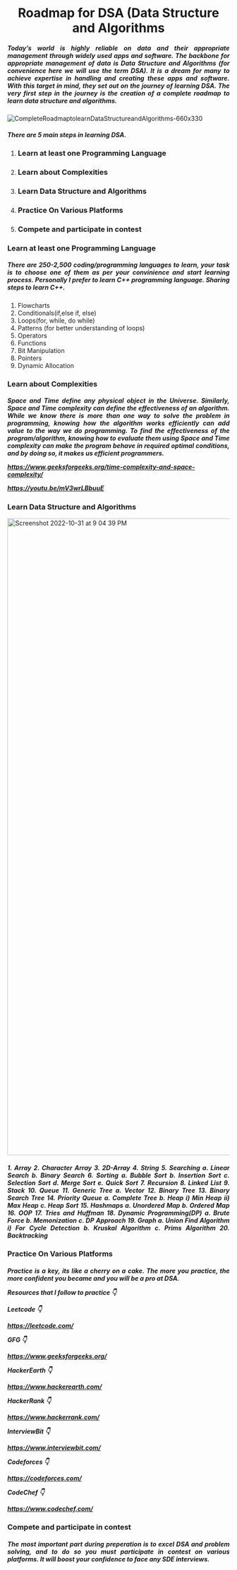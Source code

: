<h1 align="center">Roadmap for DSA (Data Structure and Algorithms</h1>

<h5 align="justify">Today’s world is highly reliable on data and their appropriate management
through widely used apps and software. The backbone for appropriate 
management of data is Data Structure and Algorithms (for convenience here
we will use the term DSA). It is a dream for many to achieve expertise in
handling and creating these apps and software. With this target in mind,
they set out on the journey of learning DSA. The very first step in the 
journey is the creation of a complete roadmap to learn data structure and algorithms.</h5>

   ![CompleteRoadmaptolearnDataStructureandAlgorithms-660x330](https://user-images.githubusercontent.com/89184872/199058323-58d91e11-42dc-4d19-b20c-a3b755d9964d.png)


<h5 align="justify">There are 5 main steps in learning DSA.</h5>

1. <h3>Learn at least one Programming Language</h3>
2. <h3>Learn about Complexities</h3>
3. <h3>Learn Data Structure and Algorithms</h3>
4. <h3>Practice On Various Platforms</h3>
5. <h3>Compete and participate in contest</h3>

<h3>Learn at least one Programming Language</h3>

<h5 align="justify">There are 250-2,500 coding/programming languages to learn, your task is to choose one of them as per your convinience
and start learning process. Personally I prefer to learn C++ programming language. Sharing steps to learn C++.</h5>

1. Flowcharts
2. Conditionals(if,else if, else)
3. Loops(for, while, do while)
4. Patterns (for better understanding of loops)
5. Operators
6. Functions
7. Bit Manipulation
8. Pointers
9. Dynamic Allocation

<h3>Learn about Complexities</h3>

<h5 align="justify">Space and Time define any physical object in the Universe. Similarly, Space and Time complexity can define the effectiveness
of an algorithm. While we know there is more than one way to solve the problem in programming, knowing how the algorithm 
works efficiently can add value to the way we do programming. To find the effectiveness of the program/algorithm, knowing
how to evaluate them using Space and Time complexity can make the program behave in required optimal conditions, and by 
doing so, it makes us efficient programmers.
   

https://www.geeksforgeeks.org/time-complexity-and-space-complexity/

https://youtu.be/mV3wrLBbuuE</h5>


<h3>Learn Data Structure and Algorithms</h3>

<img width="1440" alt="Screenshot 2022-10-31 at 9 04 39 PM" src="https://user-images.githubusercontent.com/89184872/199059996-571c2e83-4f9b-4124-9638-02a231161198.png">



<h5 align="justify">1. Array
2. Character Array
3. 2D-Array
4. String
5. Searching
   a. Linear Search
   b. Binary Search
6. Sorting
   a. Bubble Sort
   b. Insertion Sort
   c. Selection Sort
   d. Merge Sort
   e. Quick Sort
7. Recursion
8. Linked List
9. Stack
10. Queue
11. Generic Tree
   a. Vector
12. Binary Tree
13. Binary Search Tree
14. Priority Queue
   a. Complete Tree
   b. Heap
     i) Min Heap
     ii) Max Heap
   c. Heap Sort
15. Hashmaps
   a. Unordered Map
   b. Ordered Map
16. OOP
17. Tries and Huffman
18. Dynamic Programming(DP)
   a. Brute Force
   b. Memonization
   c. DP Approach
19. Graph
   a. Union Find Algorithm
     i) For Cycle Detection
   b. Kruskal Algorithm
   c. Prims Algorithm
20. Backtracking</h5>

<h3>Practice On Various Platforms</h3>

<h5 align="justify">Practice is a key, its like a cherry on a cake. The more you practice, the more confident you became and you will be a pro at DSA.

Resources that I follow to practice 👇

Leetcode 👇

https://leetcode.com/

GFG 👇

https://www.geeksforgeeks.org/

HackerEarth 👇

https://www.hackerearth.com/

HackerRank 👇

https://www.hackerrank.com/

InterviewBit 👇

https://www.interviewbit.com/

Codeforces 👇

https://codeforces.com/

CodeChef 👇

https://www.codechef.com/</h5>


<h3>Compete and participate in contest</h3>

<h5 align="justify">The most important part during preperation is to excel DSA and problem solving, and to do so you must participate in contest on various platforms.
It will boost your confidence to face any SDE interviews.</h5>
